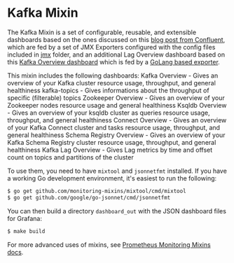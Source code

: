# Kafka Mixin

The Kafka Mixin is a set of configurable, reusable, and extensible dashboards based on the ones discussed on this [blog post from Confluent](https://www.confluent.io/blog/monitor-kafka-clusters-with-prometheus-grafana-and-confluent/), which are fed by a set of JMX Exporters configured with the config files included in [jmx](./jmx) folder, and an additional Lag Overview dashboard based on this [Kafka Overview dashboard](https://grafana.com/grafana/dashboards/7589) which is fed by a [GoLang based exporter](https://github.com/davidmparrott/kafka_exporter).

This mixin includes the following dashboards:
Kafka Overview - Gives an overview of your Kafka cluster resource usage, throughput, and general healthiness 
kafka-topics - Gives informations about the throughput of specific (filterable) topics
Zookeeper Overview - Gives an overview of your Zookeeper nodes resource usage and general healthiness 
Ksqldb Overview - Gives an overview of your ksqldb cluster as queries resource usage, throughput, and general healthiness 
Connect Overview - Gives an overview of your Kafka Connect cluster and tasks resource usage, throughput, and general healthiness
Schema Registry Overview - Gives an overview of your Kafka Schema Registry cluster resource usage, throughput, and general healthiness
Kafka Lag Overview - Gives Lag metrics by time and offset count on topics and partitions of the cluster

To use them, you need to have `mixtool` and `jsonnetfmt` installed. If you have a working Go development environment, it's easiest to run the following:

```bash
$ go get github.com/monitoring-mixins/mixtool/cmd/mixtool
$ go get github.com/google/go-jsonnet/cmd/jsonnetfmt
```

You can then build a directory `dashboard_out` with the JSON dashboard files for Grafana:

```bash
$ make build
```

For more advanced uses of mixins, see [Prometheus Monitoring Mixins docs](https://github.com/monitoring-mixins/docs).
